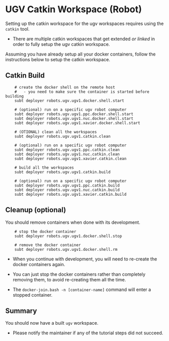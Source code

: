 # UGV Catkin Workspace (Robot)

Setting up the catkin workspace for the ugv workspaces requires using the `catkin` tool.

- There are multiple catkin workspaces that get extended *or linked* in order to fully setup the ugv catkin workspace.

Assuming you have already setup all your docker containers, follow the instructions below to setup the catkin workspace.

## Catkin Build

        # create the docker shell on the remote host
        #   - you need to make sure the container is started before building
        subt deployer robots.ugv.ugv1.docker.shell.start

        # (optional) run on a specific ugv robot computer
        subt deployer robots.ugv.ugv1.ppc.docker.shell.start
        subt deployer robots.ugv.ugv1.nuc.docker.shell.start
        subt deployer robots.ugv.ugv1.xavier.docker.shell.start

        # (OTIONAL) clean all the workspaces
        subt deployer robots.ugv.ugv1.catkin.clean

        # (optional) run on a specific ugv robot computer
        subt deployer robots.ugv.ugv1.ppc.catkin.clean
        subt deployer robots.ugv.ugv1.nuc.catkin.clean
        subt deployer robots.ugv.ugv1.xavier.catkin.clean

        # build all the workspaces
        subt deployer robots.ugv.ugv1.catkin.build

        # (optional) run on a specific ugv robot computer
        subt deployer robots.ugv.ugv1.ppc.catkin.build
        subt deployer robots.ugv.ugv1.nuc.catkin.build
        subt deployer robots.ugv.ugv1.xavier.catkin.build

## Cleanup (optional)

You should remove containers when done with its development.

        # stop the docker container
        subt deployer robots.ugv.ugv1.docker.shell.stop

        # remove the docker container
        subt deployer robots.ugv.ugv1.docker.shell.rm

- When you continue with development, you will need to re-create the docker containers again.

- You can just stop the docker containers rather than completely removing them, to avoid re-creating them all the time.

- The `docker-join.bash -n [container-name]` command will enter a stopped container.

## Summary

You should now have a built `ugv` workspace.

- Please notify the maintainer if any of the tutorial steps did not succeed.
